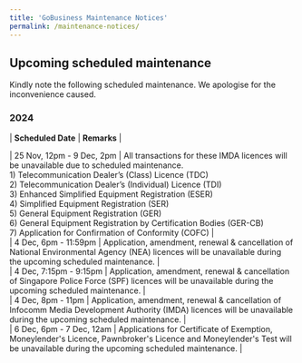 ```yaml
---
title: 'GoBusiness Maintenance Notices'
permalink: /maintenance-notices/
---
```


## Upcoming scheduled maintenance

Kindly note the following scheduled maintenance. We apologise for the inconvenience caused. 


### 2024 

| **Scheduled Date** | **Remarks** |  


 
| 25 Nov, 12pm - 9 Dec, 2pm | All transactions for these IMDA licences will be unavailable due to scheduled maintenance.<br>1) Telecommunication Dealer’s (Class) Licence (TDC)<br>2) Telecommunication Dealer’s (Individual) Licence (TDI)<br>3) Enhanced Simplified Equipment Registration (ESER)<br>4) Simplified Equipment Registration (SER)<br>5) General Equipment Registration (GER)<br>6) General Equipment Registration by Certification Bodies (GER-CB)<br>7)  Application for Confirmation of Conformity (COFC) |           
| 4 Dec, 6pm - 11:59pm | Application, amendment, renewal & cancellation of National Environmental Agency (NEA) licences will be unavailable during the upcoming scheduled maintenance. |     
| 4 Dec, 7:15pm - 9:15pm | Application, amendment, renewal & cancellation of Singapore Police Force (SPF) licences will be unavailable during the upcoming scheduled maintenance. |      
| 4 Dec, 8pm - 11pm | Application, amendment, renewal & cancellation of Infocomm Media Development Authority (IMDA) licences will be unavailable during the upcoming scheduled maintenance. |       
| 6 Dec, 6pm - 7 Dec, 12am | Applications for Certificate of Exemption, Moneylender's Licence, Pawnbroker's Licence and Moneylender's Test will be unavailable during the upcoming scheduled maintenance. |     







<script src="/jquery/jquery.min.js"></script> <script src="/jquery/resize-tables.js"></script>
